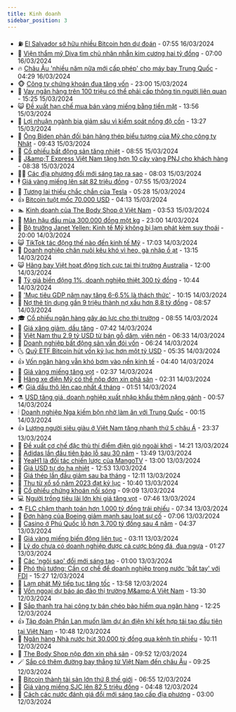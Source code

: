 ```yaml
---
title: Kinh doanh
sidebar_position: 3
---
```


<!-- vnexpress-kinh-doanh:START -->
- ⛽️ [El Salvador sở hữu nhiều Bitcoin hơn dự đoán](https://vnexpress.net/el-salvador-so-huu-nhieu-bitcoin-hon-du-doan-4723047.html) - 07:55 16/03/2024
- 🐲 [Viện thẩm mỹ Diva tìm chủ nhân nhẫn kim cương hai tỷ đồng](https://vnexpress.net/vien-tham-my-diva-tim-chu-nhan-nhan-kim-cuong-hai-ty-dong-4722366.html) - 07:00 16/03/2024
- 🔥 [Châu Âu &#39;nhiều năm nữa mới cấp phép&#39; cho máy bay Trung Quốc](https://vnexpress.net/chau-au-nhieu-nam-nua-moi-cap-phep-cho-may-bay-trung-quoc-4722957.html) - 04:29 16/03/2024
- 🐵 [Công ty chứng khoán đua tăng vốn](https://vnexpress.net/cong-ty-chung-khoan-dua-tang-von-4721865.html) - 23:00 15/03/2024
- 🦅 [Vay ngân hàng trên 100 triệu có thể phải cấp thông tin người liên quan](https://vnexpress.net/vay-ngan-hang-tren-100-trieu-co-the-phai-cap-thong-tin-nguoi-lien-quan-4722857.html) - 15:25 15/03/2024
- 😺 [Đề xuất hạn chế mua bán vàng miếng bằng tiền mặt](https://vnexpress.net/de-xuat-han-che-mua-ban-vang-mieng-bang-tien-mat-4722860.html) - 13:56 15/03/2024
- 🤩 [Lợi nhuận ngành bia giảm sâu vì kiểm soát nồng độ cồn](https://vnexpress.net/loi-nhuan-nganh-bia-giam-sau-vi-kiem-soat-nong-do-con-4722853.html) - 13:27 15/03/2024
- 🌮 [Ông Biden phản đối bán hãng thép biểu tượng của Mỹ cho công ty Nhật](https://vnexpress.net/ong-biden-phan-doi-ban-hang-thep-bieu-tuong-cua-my-cho-cong-ty-nhat-4722798.html) - 09:43 15/03/2024
- 🧰 [Cổ phiếu bất động sản tăng nhiệt](https://vnexpress.net/co-phieu-bat-dong-san-tang-nhiet-4722775.html) - 08:55 15/03/2024
- 🤔 [J&amp;amp;T Express Việt Nam tặng hơn 10 cây vàng PNJ cho khách hàng](https://vnexpress.net/j-t-express-viet-nam-tang-hon-10-cay-vang-pnj-cho-khach-hang-4722758.html) - 08:38 15/03/2024
- 🧑‍💻 [Các địa phương đổi mới sáng tạo ra sao](https://vnexpress.net/doi-moi-sang-tao-dia-phuong-2023-4722701.html) - 08:03 15/03/2024
- 🕴 [Giá vàng miếng lên sát 82 triệu đồng](https://vnexpress.net/gia-vang-moi-nhat-hom-nay-15-3-4722745.html) - 07:55 15/03/2024
- 🦩 [Tương lai thiếu chắc chắn của Tesla](https://vnexpress.net/tuong-lai-thieu-chac-chan-cua-tesla-4722562.html) - 05:28 15/03/2024
- 👍 [Bitcoin tuột mốc 70.000 USD](https://vnexpress.net/bitcoin-tuot-moc-70-000-usd-4722636.html) - 04:13 15/03/2024
- 🏊 [Kinh doanh của The Body Shop ở Việt Nam](https://vnexpress.net/kinh-doanh-cua-the-body-shop-o-viet-nam-4722565.html) - 03:53 15/03/2024
- 🤡 [Mận hậu đầu mùa 300.000 đồng một kg](https://vnexpress.net/man-hau-dau-mua-300-000-dong-mot-kg-4722313.html) - 23:00 14/03/2024
- 👀 [Bộ trưởng Janet Yellen: Kinh tế Mỹ không bị lạm phát kèm suy thoái](https://vnexpress.net/bo-truong-janet-yellen-kinh-te-my-khong-bi-lam-phat-kem-suy-thoai-4722439.html) - 20:00 14/03/2024
- 😺 [TikTok tác động thế nào đến kinh tế Mỹ](https://vnexpress.net/tiktok-tac-dong-the-nao-den-kinh-te-my-4722361.html) - 17:03 14/03/2024
- 🦣 [Doanh nghiệp chăn nuôi kêu khó vì heo, gà nhập ồ ạt](https://vnexpress.net/doanh-nghiep-chan-nuoi-keu-kho-vi-heo-ga-nhap-o-at-4722397.html) - 13:15 14/03/2024
- 😺 [Hãng bay Việt hoạt động tích cực tại thị trường Australia](https://vnexpress.net/hang-bay-viet-hoat-dong-tich-cuc-tai-thi-truong-australia-4722408.html) - 12:00 14/03/2024
- 💼 [Tỷ giá biến động 1%, doanh nghiệp thiệt 300 tỷ đồng](https://vnexpress.net/ty-gia-bien-dong-1-doanh-nghiep-thiet-300-ty-dong-4722362.html) - 10:44 14/03/2024
- 🤗 [&#39;Mục tiêu GDP năm nay tăng 6-6,5% là thách thức&#39;](https://vnexpress.net/muc-tieu-gdp-nam-nay-tang-6-6-5-la-thach-thuc-4722232.html) - 10:15 14/03/2024
- 👀 [Nợ thẻ tín dụng gần 9 triệu thành nợ xấu hơn 8,8 tỷ đồng](https://vnexpress.net/no-the-tin-dung-10-trieu-dong-thanh-khoan-no-xau-chuc-ty-dong-4722234.html) - 08:57 14/03/2024
- 🎓 [Cổ phiếu ngân hàng gây áp lực cho thị trường](https://vnexpress.net/co-phieu-ngan-hang-gay-ap-luc-cho-thi-truong-4722321.html) - 08:55 14/03/2024
- 🗽 [Giá xăng giảm, dầu tăng](https://vnexpress.net/gia-xang-moi-nhat-hom-nay-14-3-4722292.html) - 07:42 14/03/2024
- 🚀 [Việt Nam thu 2,9 tỷ USD từ bán gỗ dăm, viên nén](https://vnexpress.net/viet-nam-thu-2-9-ty-usd-tu-ban-go-dam-vien-nen-4721984.html) - 06:33 14/03/2024
- 🤗 [Doanh nghiệp bất động sản vẫn đói vốn](https://vnexpress.net/doanh-nghiep-bat-dong-san-van-doi-von-4722204.html) - 06:24 14/03/2024
- 🌜 [Quỹ ETF Bitcoin hút vốn kỷ lục hơn một tỷ USD](https://vnexpress.net/quy-etf-bitcoin-hut-von-ky-luc-hon-mot-ty-usd-4722130.html) - 05:35 14/03/2024
- 👍 [Vốn ngân hàng vẫn khó bơm vào nền kinh tế](https://vnexpress.net/von-ngan-hang-van-kho-bom-vao-nen-kinh-te-4722179.html) - 04:40 14/03/2024
- 🤖 [Giá vàng miếng tăng vọt](https://vnexpress.net/dien-bien-gia-vang-ngay-14-3-4722096.html) - 02:37 14/03/2024
- 🫣 [Hãng xe điện Mỹ có thể nộp đơn xin phá sản](https://vnexpress.net/hang-xe-dien-my-co-the-nop-don-xin-pha-san-4722060.html) - 02:31 14/03/2024
- 🌏 [Giá dầu thô lên cao nhất 4 tháng](https://vnexpress.net/gia-dau-tho-len-cao-nhat-4-thang-4722034.html) - 01:51 14/03/2024
- ⚗️ [USD tăng giá, doanh nghiệp xuất nhập khẩu thêm nặng gánh](https://vnexpress.net/usd-tang-gia-doanh-nghiep-xuat-nhap-khau-them-nang-ganh-4721973.html) - 00:57 14/03/2024
- 🕯 [Doanh nghiệp Nga kiếm bộn nhờ làm ăn với Trung Quốc](https://vnexpress.net/doanh-nghiep-nga-kiem-bon-nho-lam-an-voi-trung-quoc-4721859.html) - 00:15 14/03/2024
- 👍 [Lượng người siêu giàu ở Việt Nam tăng nhanh thứ 5 châu Á](https://vnexpress.net/luong-nguoi-sieu-giau-o-viet-nam-tang-nhanh-thu-5-chau-a-4721991.html) - 23:37 13/03/2024
- 🤠 [Đề xuất cơ chế đặc thù thí điểm điện gió ngoài khơi](https://vnexpress.net/de-xuat-co-che-dac-thu-thi-diem-dien-gio-ngoai-khoi-4721988.html) - 14:21 13/03/2024
- 🌊 [Adidas lần đầu tiên báo lỗ sau 30 năm](https://vnexpress.net/adidas-lan-dau-tien-bao-lo-sau-30-nam-4721971.html) - 13:49 13/03/2024
- 🌈 [YeaH1 là đối tác chiến lược của MangoTV](https://vnexpress.net/yeah1-la-doi-tac-chien-luoc-cua-mangotv-4721939.html) - 13:00 13/03/2024
- 🥳 [Giá USD tự do hạ nhiệt](https://vnexpress.net/gia-usd-tu-do-ha-nhiet-4721948.html) - 12:53 13/03/2024
- 🐻 [Giá thép lần đầu giảm sau ba tháng](https://vnexpress.net/gia-thep-lan-dau-giam-sau-ba-thang-4721810.html) - 12:11 13/03/2024
- 💫 [Thu từ xổ số năm 2023 đạt kỷ lục](https://vnexpress.net/thu-tu-xo-so-nam-2023-dat-ky-luc-4721927.html) - 10:40 13/03/2024
- 🤩 [Cổ phiếu chứng khoán nổi sóng](https://vnexpress.net/co-phieu-chung-khoan-noi-song-4721899.html) - 09:09 13/03/2024
- 💻 [Người trồng tiêu lãi lớn khi giá tăng vọt](https://vnexpress.net/nguoi-trong-tieu-lai-lon-khi-gia-tang-vot-4721728.html) - 07:46 13/03/2024
- ⚗️ [FLC chậm thanh toán hơn 1.000 tỷ đồng trái phiếu](https://vnexpress.net/flc-cham-thanh-toan-hon-1-000-ty-dong-trai-phieu-4721792.html) - 07:34 13/03/2024
- 🌈 [Đơn hàng của Boeing giảm mạnh sau loạt sự cố](https://vnexpress.net/don-hang-cua-boeing-giam-manh-sau-loat-su-co-4721676.html) - 07:06 13/03/2024
- 🌝 [Casino ở Phú Quốc lỗ hơn 3.700 tỷ đồng sau 4 năm](https://vnexpress.net/casino-o-phu-quoc-lo-hon-3-700-ty-dong-sau-4-nam-4721744.html) - 04:37 13/03/2024
- 🥸 [Giá vàng miếng biến động liên tục](https://vnexpress.net/moi-luong-vang-quay-dau-giam-ca-trieu-dong-4721674.html) - 03:11 13/03/2024
- 🦆 [Lý do chưa có doanh nghiệp được cá cược bóng đá, đua ngựa](https://vnexpress.net/ly-do-chua-co-doanh-nghiep-duoc-ca-cuoc-bong-da-dua-ngua-4721618.html) - 01:27 13/03/2024
- 🌋 [Các &#39;ngôi sao&#39; đổi mới sáng tạo](https://vnexpress.net/cac-ngoi-sao-doi-moi-sang-tao-4721072.html) - 01:00 13/03/2024
- 🦍 [Phó thủ tướng: Cần cơ chế để doanh nghiệp trong nước &#39;bắt tay&#39; với FDI](https://vnexpress.net/pho-thu-tuong-can-co-che-de-doanh-nghiep-trong-nuoc-bat-tay-voi-fdi-4721558.html) - 15:27 12/03/2024
- 🤔 [Lạm phát Mỹ tiếp tục tăng tốc](https://vnexpress.net/lam-phat-my-tiep-tuc-tang-toc-4721539.html) - 13:58 12/03/2024
- 🧰 [Vốn ngoại dự báo áp đảo thị trường M&amp;amp;A Việt Nam](https://vnexpress.net/von-ngoai-du-bao-ap-dao-thi-truong-m-a-viet-nam-4721494.html) - 13:30 12/03/2024
- 🌝 [Sắp thanh tra hai công ty bán chéo bảo hiểm qua ngân hàng](https://vnexpress.net/thanh-tra-ban-bao-hiem-qua-ngan-hang-4721530.html) - 12:25 12/03/2024
- 👍 [Tập đoàn Phần Lan muốn làm dự án điện khí kết hợp tái tạo đầu tiên tại Việt Nam](https://vnexpress.net/du-an-dien-linh-hoat-dau-tien-tai-viet-nam-4721504.html) - 10:48 12/03/2024
- 🗽 [Ngân hàng Nhà nước hút 30.000 tỷ đồng qua kênh tín phiếu](https://vnexpress.net/ngan-hang-nha-nuoc-hut-30-000-ty-dong-qua-kenh-tin-phieu-4721459.html) - 10:11 12/03/2024
- 🐎 [The Body Shop nộp đơn xin phá sản](https://vnexpress.net/the-body-shop-nop-don-xin-pha-san-4721492.html) - 09:52 12/03/2024
- 🪄 [Sắp có thêm đường bay thẳng từ Việt Nam đến châu Âu](https://vnexpress.net/sap-co-them-duong-bay-thang-tu-viet-nam-den-chau-au-4721471.html) - 09:25 12/03/2024
- 🎊 [Bitcoin thành tài sản lớn thứ 8 thế giới](https://vnexpress.net/bitcoin-thanh-tai-san-lon-thu-8-the-gioi-4721362.html) - 06:55 12/03/2024
- 🗽 [Giá vàng miếng SJC lên 82,5 triệu đồng](https://vnexpress.net/gia-vang-hom-nay-12-3-4721345.html) - 04:48 12/03/2024
- 🦩 [Cách các nước đánh giá đổi mới sáng tạo cấp địa phương](https://vnexpress.net/cach-cac-nuoc-danh-gia-doi-moi-sang-tao-cap-dia-phuong-4720577.html) - 03:00 12/03/2024<!-- vnexpress-kinh-doanh:END -->
